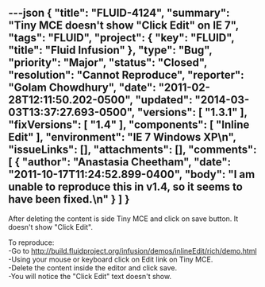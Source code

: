 ---json
{
  "title": "FLUID-4124",
  "summary": "Tiny MCE doesn't show \"Click Edit\" on IE 7",
  "tags": "FLUID",
  "project": {
    "key": "FLUID",
    "title": "Fluid Infusion"
  },
  "type": "Bug",
  "priority": "Major",
  "status": "Closed",
  "resolution": "Cannot Reproduce",
  "reporter": "Golam Chowdhury",
  "date": "2011-02-28T12:11:50.202-0500",
  "updated": "2014-03-03T13:37:27.693-0500",
  "versions": [
    "1.3.1"
  ],
  "fixVersions": [
    "1.4"
  ],
  "components": [
    "Inline Edit"
  ],
  "environment": "IE 7 Windows XP\n",
  "issueLinks": [],
  "attachments": [],
  "comments": [
    {
      "author": "Anastasia Cheetham",
      "date": "2011-10-17T11:24:52.899-0400",
      "body": "I am unable to reproduce this in v1.4, so it seems to have been fixed.\n"
    }
  ]
}
---
After deleting the content is side Tiny MCE and click on save button. It doesn't show "Click Edit".

To reproduce:\
-Go to <http://build.fluidproject.org/infusion/demos/inlineEdit/rich/demo.html>\
-Using your mouse or keyboard click on Edit link on Tiny MCE.\
-Delete the content inside the editor and click save.\
-You will notice the "Click Edit" text doesn't show.

        